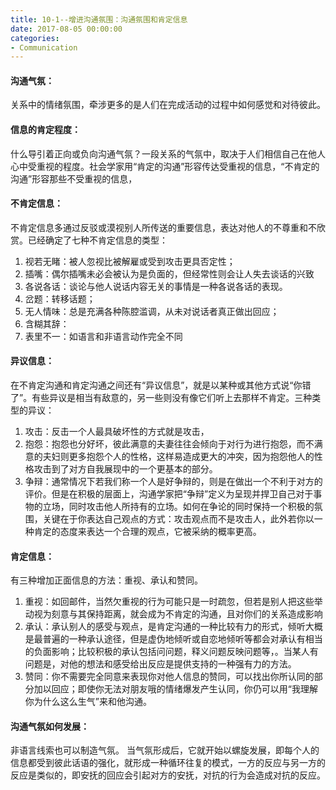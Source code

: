 ```yaml
---
title: 10-1--增进沟通氛围：沟通氛围和肯定信息
date: 2017-08-05 00:00:00
categories:
- Communication
---
```

#### 沟通气氛：
关系中的情绪氛围，牵涉更多的是人们在完成活动的过程中如何感觉和对待彼此。
#### 信息的肯定程度：
什么导引着正向或负向沟通气氛？一段关系的气氛中，取决于人们相信自己在他人心中受重视的程度。社会学家用“肯定的沟通”形容传达受重视的信息，“不肯定的沟通”形容那些不受重视的信息，
#### 不肯定信息：
不肯定信息多通过反驳或漠视别人所传送的重要信息，表达对他人的不尊重和不欣赏。已经确定了七种不肯定信息的类型：
1. 视若无睹：被人忽视比被解雇或受到攻击更具否定性；
2. 插嘴：偶尔插嘴未必会被认为是负面的，但经常性则会让人失去谈话的兴致
3. 各说各话：谈论与他人说话内容无关的事情是一种各说各话的表现。
4. 岔题：转移话题；
5. 无人情味：总是充满各种陈腔滥调，从未对说话者真正做出回应；
6. 含糊其辞：
7. 表里不一：如语言和非语言动作完全不同

#### 异议信息：
在不肯定沟通和肯定沟通之间还有“异议信息”，就是以某种或其他方式说“你错了”。有些异议是相当有敌意的，另一些则没有像它们听上去那样不肯定。三种类型的异议：
1. 攻击：反击一个人最具破坏性的方式就是攻击，
2. 抱怨：抱怨也分好坏，彼此满意的夫妻往往会倾向于对行为进行抱怨，而不满意的夫妇则更多抱怨个人的性格，这样易造成更大的冲突，因为抱怨他人的性格攻击到了对方自我展现中的一个更基本的部分。
3. 争辩：通常情况下若我们称一个人是好争辩的，则是在做出一个不利于对方的评价。但是在积极的层面上，沟通学家把“争辩”定义为呈现并捍卫自己对于事物的立场，同时攻击他人所持有的立场。如何在争论的同时保持一个积极的氛围，关键在于你表达自己观点的方式：攻击观点而不是攻击人，此外若你以一种肯定的态度来表达一个合理的观点，它被采纳的概率更高。
#### 肯定信息：
有三种增加正面信息的方法：重视、承认和赞同。
1. 重视：如回邮件，当然欠重视的行为可能只是一时疏忽，但若是别人把这些举动视为刻意与其保持距离，就会成为不肯定的沟通，且对你们的关系造成影响
2. 承认：承认别人的感受与观点，是肯定沟通的一种比较有力的形式，倾听大概是最普遍的一种承认途径，但是虚伪地倾听或自恋地倾听等都会对承认有相当的负面影响；比较积极的承认包括问问题，释义问题反映问题等，。当某人有问题是，对他的想法和感受给出反应是提供支持的一种强有力的方法。
3. 赞同：你不需要完全同意来表现你对他人信息的赞同，可以找出你所认同的部分加以回应；即使你无法对朋友哦的情绪爆发产生认同，你仍可以用“我理解你为什么这么生气”来和他沟通。
#### 沟通气氛如何发展：
非语言线索也可以制造气氛。
当气氛形成后，它就开始以螺旋发展，即每个人的信息都受到彼此话语的强化，就形成一种循环往复的模式，一方的反应与另一方的反应是类似的，即安抚的回应会引起对方的安抚，对抗的行为会造成对抗的反应。
